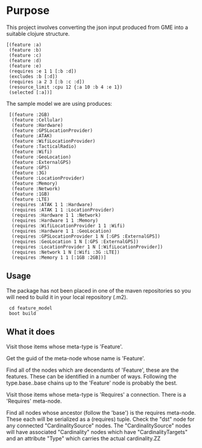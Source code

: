 

# Purpose

This project involves converting the json input produced from GME into a suitable clojure structure.

    [(feature :a)
     (feature :b)
     (feature :c)
     (feature :d)
     (feature :e)
     (requires :e 1 1 [:b :d])
     (excludes :b [:d])
     (requires :a 2 3 [:b :c :d])
     (resource_limit :cpu 12 {:a 10 :b 4 :e 1})
     (selected [:a])]
  

The sample model we are using produces:

     [(feature :2GB)
      (feature :Cellular)
      (feature :Hardware)
      (feature :GPSLocationProvider)
      (feature :ATAK)
      (feature :WifiLocationProvider)
      (feature :TacticalRadio)
      (feature :Wifi)
      (feature :GeoLocation)
      (feature :ExternalGPS)
      (feature :GPS)
      (feature :3G)
      (feature :LocationProvider)
      (feature :Memory)
      (feature :Network)
      (feature :1GB)
      (feature :LTE)
      (requires :ATAK 1 1 :Hardware)
      (requires :ATAK 1 1 :LocationProvider)
      (requires :Hardware 1 1 :Network)
      (requires :Hardware 1 1 :Memory)
      (requires :WifiLocationProvider 1 1 :Wifi)
      (requires :Hardware 1 1 :GeoLocation)
      (requires :GPSLocationProvider 1 N [:GPS :ExternalGPS])
      (requires :GeoLocation 1 N [:GPS :ExternalGPS])
      (requires :LocationProvider 1 N [:WifiLocationProvider])
      (requires :Network 1 N [:Wifi :3G :LTE])
      (requires :Memory 1 1 [:1GB :2GB])]

## Usage

The package has not been placed in one of the maven repositories so you
will need to build it in your local repository (.m2).

     cd feature_model
     boot build

## What it does


Visit those items whose meta-type is 'Feature'.

Get the guid of the meta-node whose name is 'Feature'.

Find all of the nodes which are decendants of 'Feature', these are the features.
These can be identified in a number of ways.
Following the type.base..base chains up to the 'Feature' node is probably the best.


Visit those items whose meta-type is 'Requires' a connection.
There is a 'Requires' meta-node.

Find all nodes whose ancestor (follow the 'base') is the requires meta-node.
These each will be serialized as a (requires) tuple.
Check the "dst" node for any connected "CardinalitySource" nodes.
The "CardinalitySource" nodes will have associated "Cardinality" nodes 
which have "CardinalityTargets" and an attribute "Type" which carries the actual cardinality.ZZ
